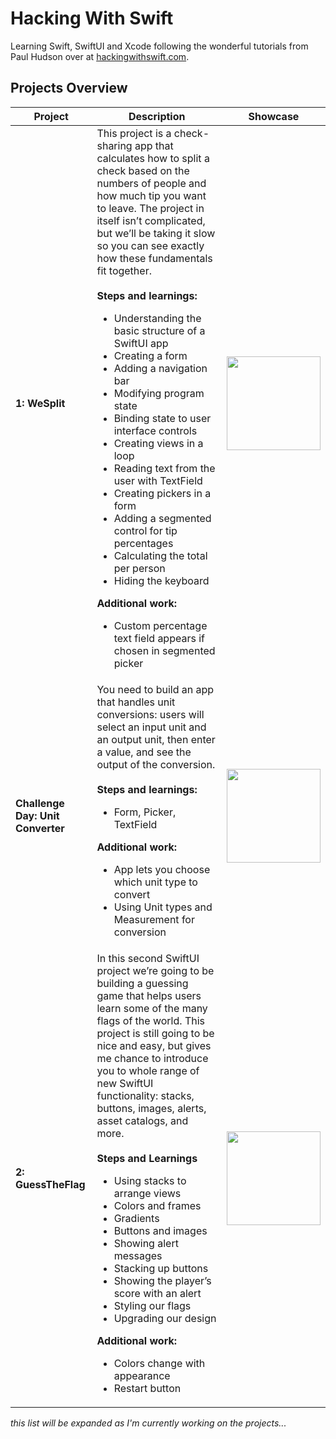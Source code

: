 # Hacking With Swift

Learning Swift, SwiftUI and Xcode following the wonderful tutorials from Paul Hudson over at [hackingwithswift.com](https://www.hackingwithswift.com).

## Projects Overview

| Project | Description | Showcase |
|---------|-------------|----------|
| **1: WeSplit** | This project is a check-sharing app that calculates how to split a check based on the numbers of people and how much tip you want to leave. The project in itself isn’t complicated, but we’ll be taking it slow so you can see exactly how these fundamentals fit together.<br><br>**Steps and learnings:**<br><ul> <li>Understanding the basic structure of a SwiftUI app</li> <li>Creating a form</li> <li>Adding a navigation bar</li> <li>Modifying program state</li> <li>Binding state to user interface controls</li> <li>Creating views in a loop</li> <li>Reading text from the user with TextField</li> <li>Creating pickers in a form</li> <li>Adding a segmented control for tip percentages</li> <li>Calculating the total per person</li> <li>Hiding the keyboard</li> </ul> **Additional work:** <ul> <li>Custom percentage text field appears if chosen in segmented picker</li> </ul> | <img src="https://github.com/aaron-22766/Hacking-With-Swift/assets/79376206/5d425f81-3a10-4b51-8885-de677f92d1cc" width="150"/> |
| **Challenge Day: Unit Converter** | You need to build an app that handles unit conversions: users will select an input unit and an output unit, then enter a value, and see the output of the conversion.<br><br>**Steps and learnings:**<br> <ul><li>Form, Picker, TextField</li></ul> **Additional work:**<ul> <li>App lets you choose which unit type to convert</li> <li>Using Unit types and Measurement for conversion</li> </ul> | <img src="https://github.com/aaron-22766/Hacking-With-Swift/assets/79376206/133ac535-5277-4d5b-9e70-8a0b85c5b8a9" width="150"/> |
| **2: GuessTheFlag** | In this second SwiftUI project we’re going to be building a guessing game that helps users learn some of the many flags of the world. This project is still going to be nice and easy, but gives me chance to introduce you to whole range of new SwiftUI functionality: stacks, buttons, images, alerts, asset catalogs, and more.<br><br>**Steps and Learnings**<ul><li>Using stacks to arrange views</li><li>Colors and frames</li><li>Gradients</li><li>Buttons and images</li><li>Showing alert messages</li><li>Stacking up buttons</li><li>Showing the player’s score with an alert</li><li>Styling our flags</li><li>Upgrading our design</li></ul>**Additional work:**<ul><li>Colors change with appearance</li><li>Restart button</li></ul> | <img src="https://github.com/aaron-22766/Hacking-With-Swift/assets/79376206/e859b905-ee73-4b1c-a8e8-1a7c03056505" width="150"/> |


*this list will be expanded as I'm currently working on the projects...*

<!--
<img src="" width="150"/>
-->
